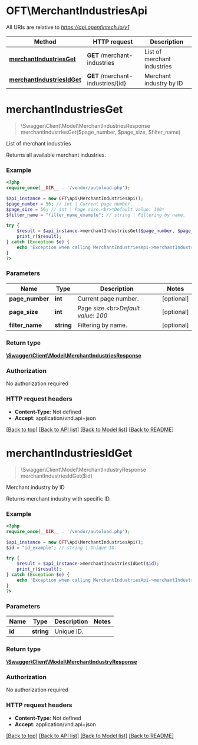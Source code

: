 # OFT\MerchantIndustriesApi

All URIs are relative to *https://api.openfintech.io/v1*

Method | HTTP request | Description
------------- | ------------- | -------------
[**merchantIndustriesGet**](MerchantIndustriesApi.md#merchantIndustriesGet) | **GET** /merchant-industries | List of merchant industries
[**merchantIndustriesIdGet**](MerchantIndustriesApi.md#merchantIndustriesIdGet) | **GET** /merchant-industries/{id} | Merchant industry by ID


# **merchantIndustriesGet**
> \Swagger\Client\Model\MerchantIndustriesResponse merchantIndustriesGet($page_number, $page_size, $filter_name)

List of merchant industries

Returns all available merchant industries.

### Example
```php
<?php
require_once(__DIR__ . '/vendor/autoload.php');

$api_instance = new OFT\Api\MerchantIndustriesApi();
$page_number = 56; // int | Current page number.
$page_size = 56; // int | Page size.<br>*Default value: 100*
$filter_name = "filter_name_example"; // string | Filtering by name.

try {
    $result = $api_instance->merchantIndustriesGet($page_number, $page_size, $filter_name);
    print_r($result);
} catch (Exception $e) {
    echo 'Exception when calling MerchantIndustriesApi->merchantIndustriesGet: ', $e->getMessage(), PHP_EOL;
}
?>
```

### Parameters

Name | Type | Description  | Notes
------------- | ------------- | ------------- | -------------
 **page_number** | **int**| Current page number. | [optional]
 **page_size** | **int**| Page size.&lt;br&gt;*Default value: 100* | [optional]
 **filter_name** | **string**| Filtering by name. | [optional]

### Return type

[**\Swagger\Client\Model\MerchantIndustriesResponse**](../Model/MerchantIndustriesResponse.md)

### Authorization

No authorization required

### HTTP request headers

 - **Content-Type**: Not defined
 - **Accept**: application/vnd.api+json

[[Back to top]](#) [[Back to API list]](../../README.md#documentation-for-api-endpoints) [[Back to Model list]](../../README.md#documentation-for-models) [[Back to README]](../../README.md)

# **merchantIndustriesIdGet**
> \Swagger\Client\Model\MerchantIndustryResponse merchantIndustriesIdGet($id)

Merchant industry by ID

Returns merchant industry with specific ID.

### Example
```php
<?php
require_once(__DIR__ . '/vendor/autoload.php');

$api_instance = new OFT\Api\MerchantIndustriesApi();
$id = "id_example"; // string | Unique ID.

try {
    $result = $api_instance->merchantIndustriesIdGet($id);
    print_r($result);
} catch (Exception $e) {
    echo 'Exception when calling MerchantIndustriesApi->merchantIndustriesIdGet: ', $e->getMessage(), PHP_EOL;
}
?>
```

### Parameters

Name | Type | Description  | Notes
------------- | ------------- | ------------- | -------------
 **id** | **string**| Unique ID. |

### Return type

[**\Swagger\Client\Model\MerchantIndustryResponse**](../Model/MerchantIndustryResponse.md)

### Authorization

No authorization required

### HTTP request headers

 - **Content-Type**: Not defined
 - **Accept**: application/vnd.api+json

[[Back to top]](#) [[Back to API list]](../../README.md#documentation-for-api-endpoints) [[Back to Model list]](../../README.md#documentation-for-models) [[Back to README]](../../README.md)

